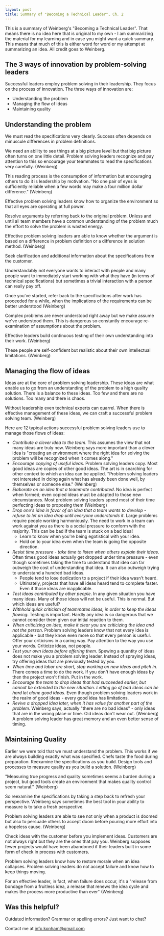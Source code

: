 ```yaml
---
layout: post
title: Summary of "Becoming a Technical Leader", Ch. 2
---
```


This is a summary of Weinberg's "Becoming a Technical Leader". That means there is no idea here that is original to my own - I am summarizing the material for my learning and in case you might want a quick summary. This means that much of this is either word for word or my attempt at summarizing an idea. All credit goes to Weinberg.

## The 3 ways of innovation by problem-solving leaders
Successful leaders employ problem solving in their leadership. They focus on the process of innovation. The three ways of innovation are:
- Understanding the problem
- Managing the flow of ideas
- Maintaining quality

## Understanding the problem
We must read the specifications very clearly. Success often depends on minuscule differences in problem definitions. 

We need an ability to see things at a big picture level but that big picture often turns on one little detail. Problem solving leaders recognize and pay attention to this so encourage your teammates to read the specifications very carefully. (Weinberg)

This reading process is the consumption of information but encouraging others to do it is leadership by motivation. "No one pair of eyes is sufficiently reliable when a few words may make a four million dollar difference." (Weinberg)

Effective problem solving leaders know how to organize the environment so that all eyes are operating at full power.

Resolve arguments by referring back to the original problem. Unless and until all team members have a common understanding of the problem much the effort to solve the problem is wasted energy.

Effective problem solving leaders are able to know whether the argument is based on a difference in problem definition or a difference in solution method. (Weinberg)

Seek clarification and additional information about the specifications from the customer.

Understandably not everyone wants to interact with people and many people want to immediately start working with what they have (in terms of technical specifications) but sometimes a trivial interaction with a person can really pay off.

Once you've started, refer back to the specifications after work has proceeded for a while, when the implications of the requirements can be better understood (Weinberg)

Complex problems are never understood right away but we make assume we've understood them. This is dangerous so constantly encourage re-examination of assumptions about the problem.

Effective leaders build continuous testing of their own understanding into their work. (Weinberg)

These people are self-confident but realistic about their own intellectual limitations. (Weinberg)

## Managing the flow of ideas
Ideas are at the core of problem solving leadership. These ideas are what enable us to go from an understanding of the problem to a high quality solution. There is a balance to these ideas. Too few and there are no solutions. Too many and there is chaos.

Without leadership even technical experts can quarrel. When there is effective management of these ideas, we can craft a successful problem solving team. (Weinberg)

Here are 12 typical actions successful problem solving leaders use to manage those flows of ideas:
- *Contribute a clever idea to the team*. This assumes the view that not many ideas are truly new. Weinberg says more important than a clever idea is "creating an environment where the right idea for solving the problem will be recognized when it comes along."
- *Encourage copying of useful ideas*. Problem solving leaders copy. Most good ideas are copies of other good ideas. The art is in searching for other context to which an idea can be applied. "Problem solving leaders not interested in doing again what has already been done well, by themselves or someone else." (Weinberg)
- *Elaborate on an idea that a teammate contributed*. No idea is perfect when formed; even copied ideas must be adapted to those new circumstances. Most problem solving leaders spend most of their time perfecting ideas to proposing them (Weinberg)
- *Drop one's idea in favor of an idea that a team wants to develop - refuse to let an idea drop until everyone understands it*. Large problems require people working harmoniously. The need to work in a team can work against you as there is a social pressure to conform with the majority. This can be bad if the team is stuck on a bad idea!
  - Learn to know when you're being egotistical with your idea.
  - Hold on to your idea even when the team is going the opposite direction.
- *Resist time pressure - take time to listen when others explain their ideas*. Often times good ideas actually get dropped under time pressure - even though sometimes taking the time to understand that idea can far outweigh the cost of understanding that idea. It can also outweigh trying to understand a hundred bad ideas.
  - People tend to lose dedication to a project if their idea wasn't heard.
  - Ultimately, projects that have all ideas heard tend to complete faster. Even if those ideas are inapplicable.
- *Test ideas contributed by other people*. In any given situation you have many ideas. Many of those ideas will not be useful. This is normal. But which ideas are useful?
- *Withhold quick criticism of teammates ideas, in order to keep the ideas flowing*. Testing is important. Hardly any idea is so dangerous that we cannot consider them given our initial reaction to them.
- *When criticizing an idea, make it clear you are criticizing the idea and not the person*. Problem solving leaders know that not every idea is applicable - but they know even more so that every person is useful. Offer your criticisms in a caring way. Pay attention to the way you use your words. Criticize ideas, not people.
- *Test your own ideas before offering them*. Spewing a quantity of ideas does not make you a problem solving leader. Instead of spraying ideas, try offering ideas that are previously tested by you.
- *When time and labor are short, stop working on new ideas and pitch in*. There comes a time to do the work. If you don't have enough ideas by then the project won't finish. Put in the work.
- *Encourage the team to drop ideas that had succeeded earlier, but cannot be extended to the new situation. Letting go of bad ideas can be hard let alone good ideas*. Even though problem solving leaders work in the realm of good ideas - every good idea has limitations.
- *Revive a dropped idea later, when it has value for another part of the problem*. Weinberg says, actually "there are no bad ideas" - only ideas that are in the wrong place or time. Old ideas don't wear out. (Weinberg) A problem solving leader has great memory and an even better sense of timing.

## Maintaining Quality
Earlier we were told that we must understand the problem. This works if we are always building exactly what was specified. Chefs taste the food during preparation. Reexamine the specifications as you build. Design tools and processes to measure quality as you build a solution. (Weinberg)

"Measuring true progress and quality sometimes seems a burden during a project, but good tools create an environment that makes quality control seem natural." (Weinberg)

So reexamine the specifications by taking a step back to refresh your perspective. Weinberg says sometimes the best tool in your ability to measure is to take a fresh perspective.

Problem solving leaders are able to see not only when a product is doomed but also to persuade others to accept doom before pouring more effort into a hopeless cause. (Weinberg)

Check ideas with the customer before you implement ideas. Customers are not always right but they are the ones that pay you. Weinberg supposes fewer projects would have been abandoned if their leaders built in some form of check in process with customers.

Problem solving leaders know how to restore morale when an idea collapses. Problem solving leaders do not accept failure and know how to keep things moving.

For an effective leader, in fact, when failure does occur, it's a "release from bondage from a fruitless idea, a release that renews the idea cycle and makes the process more productive than ever" (Weinberg)

## Was this helpful?

Outdated information? Grammar or spelling errors? Just want to chat?

Contact me at [info.konham@gmail.com](mailto:info.konham@gmail.com)